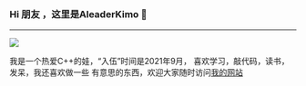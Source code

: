 ### Hi 朋友 ，这里是AleaderKimo 👋

---

![](https://github-readme-stats.vercel.app/api?username=AleaderKimo)

我是一个热爱C++的娃，“入伍”时间是2021年9月，
喜欢学习，敲代码，读书，发呆，我还喜欢做一些
有意思的东西，欢迎大家随时访问[我的网站](https://ialeaderkimo.code.blog/)

<!--
**AleaderKimo/AleaderKimo** is a ✨ _special_ ✨ repository because its `README.md` (this file) appears on your GitHub profile.

Here are some ideas to get you started:

- 🔭 I’m currently working on ...
- 🌱 I’m currently learning ...
- 👯 I’m looking to collaborate on ...
- 🤔 I’m looking for help with ...
- 💬 Ask me about ...
- 📫 How to reach me: ...
- 😄 Pronouns: ...
- ⚡ Fun fact: ...
-->
